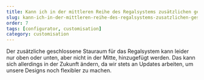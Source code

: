 ```yaml
---
title: Kann ich in der mittleren Reihe des Regalsystems zusätzlichen geschlossenen Stauraum hinzufügen?
slug: kann-ich-in-der-mittleren-reihe-des-regalsystems-zusatzlichen-geschlossenen-stauraum-hinzufugen
order: 7
tags: [configurator, customisation]
category: customisation
---
```


Der zusätzliche geschlossene Stauraum für das Regalsystem kann leider nur oben oder unten, aber nicht in der Mitte, hinzugefügt werden. Das kann sich allerdings in der Zukunft ändern, da wir stets an Updates arbeiten, um unsere Designs noch flexibler zu machen.
